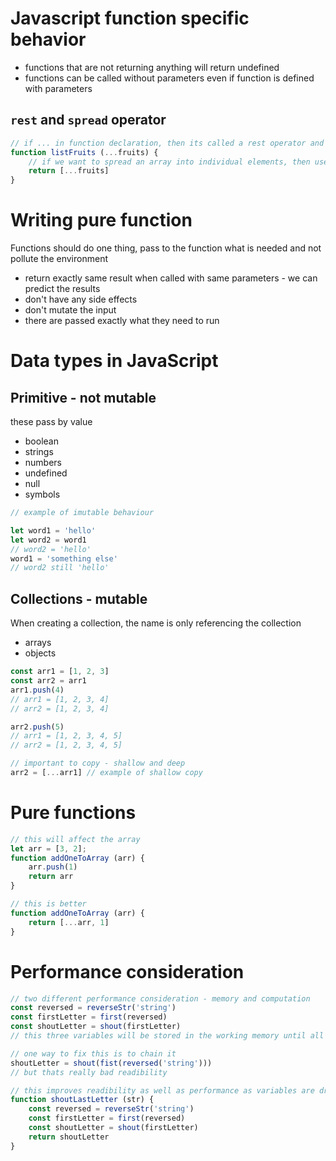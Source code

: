 # Javascript function specific behavior

- functions that are not returning anything will return undefined
- functions can be called without parameters even if function is defined with parameters


## `rest` and `spread` operator

```javascript
// if ... in function declaration, then its called a rest operator and will collect all arguments into an array
function listFruits (...fruits) {
    // if we want to spread an array into individual elements, then use spread
    return [...fruits]
}
```

# Writing pure function
Functions should do one thing, pass to the function what is needed and not pollute the environment
- return exactly same result when called with same parameters - we can predict the results
- don't have any side effects 
- don't mutate the input
- there are passed exactly what they need to run

# Data types in JavaScript
## Primitive - not mutable
these pass by value
- boolean
- strings
- numbers
- undefined
- null
- symbols

```javascript
// example of imutable behaviour

let word1 = 'hello'
let word2 = word1
// word2 = 'hello'
word1 = 'something else'
// word2 still 'hello'
```

## Collections - mutable
When creating a collection, the name is only referencing the collection
- arrays
- objects

```javascript
const arr1 = [1, 2, 3]
const arr2 = arr1
arr1.push(4)
// arr1 = [1, 2, 3, 4]
// arr2 = [1, 2, 3, 4]

arr2.push(5)
// arr1 = [1, 2, 3, 4, 5]
// arr2 = [1, 2, 3, 4, 5]

// important to copy - shallow and deep
arr2 = [...arr1] // example of shallow copy
```

# Pure functions
```javascript
// this will affect the array
let arr = [3, 2];
function addOneToArray (arr) {
    arr.push(1)
    return arr
}

// this is better
function addOneToArray (arr) {
    return [...arr, 1]
}
```

# Performance consideration
```javascript
// two different performance consideration - memory and computation
const reversed = reverseStr('string')
const firstLetter = first(reversed)
const shoutLetter = shout(firstLetter)
// this three variables will be stored in the working memory until all code is run

// one way to fix this is to chain it
shoutLetter = shout(fist(reversed('string')))
// but thats really bad readibility 

// this improves readibility as well as performance as variables are dropped once the function returns
function shoutLastLetter (str) {
    const reversed = reverseStr('string')
    const firstLetter = first(reversed)
    const shoutLetter = shout(firstLetter)
    return shoutLetter
}
```
